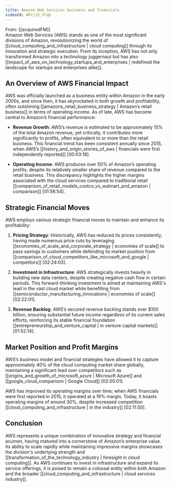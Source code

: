 ```yaml
---
title: Amazon Web Services business and financials
videoId: APvj15_YCqk
---
```


From: [[acquiredFM]] <br/> 
Amazon Web Services (AWS) stands as one of the most significant divisions of Amazon, revolutionizing the world of [[cloud_computing_and_infrastructure | cloud computing]] through its innovation and strategic execution. From its inception, AWS has not only transformed Amazon into a technology juggernaut but has also [[impact_of_aws_on_technology_startups_and_enterprises | redefined the landscape for startups and enterprises alike]].

## An Overview of AWS Financial Impact

AWS was officially launched as a business entity within Amazon in the early 2000s, and since then, it has skyrocketed in both growth and profitability, often outshining [[amazons_retail_business_strategy | Amazon’s retail business]] in terms of operating income. As of late, AWS has become central to Amazon’s financial performance:

- **Revenue Growth**: AWS’s revenue is estimated to be approximately 15% of the total Amazon revenue, yet critically, it contributes more significantly to profits, often equivalent to or more than the retail business. This financial trend has been consistent annually since 2015, when AWS’s [[history_and_origin_stories_of_aws | financials were first independently reported]] <a class="yt-timestamp" data-t="00:03:18">[00:03:18]</a>.

- **Operating Income**: AWS produces over 50% of Amazon’s operating profits, despite its relatively smaller share of revenue compared to the retail business. This discrepancy highlights the higher margins associated with the cloud services compared to traditional retail [[comparison_of_retail_models_costco_vs_walmart_and_amazon | comparison]] <a class="yt-timestamp" data-t="01:56:54">[01:56:54]</a>.

## Strategic Financial Moves

AWS employs various strategic financial moves to maintain and enhance its profitability:

1. **Pricing Strategy**: Historically, AWS has reduced its prices consistently, having made numerous price cuts by leveraging [[economies_of_scale_and_corporate_strategy | economies of scale]] to pass savings to customers while defending its market position from [[comparison_of_cloud_competitors_like_microsoft_and_google | competitors]] <a class="yt-timestamp" data-t="02:24:03">[02:24:03]</a>.

2. **Investment in Infrastructure**: AWS strategically invests heavily in building new data centers, despite creating negative cash flow in certain periods. This forward-thinking investment is aimed at maintaining AWS's lead in the vast cloud market while benefiting from [[semiconductor_manufacturing_innovations | economies of scale]] <a class="yt-timestamp" data-t="02:22:01">[02:22:01]</a>.

3. **Revenue Backlog**: AWS’s secured revenue backlog stands over $100 billion, ensuring substantial future income regardless of its current sales efforts, reinforcing its stable financial foundation [[entrepreneurship_and_venture_capital | in venture capital markets]] <a class="yt-timestamp" data-t="01:52:14">[01:52:14]</a>.

## Market Position and Profit Margins

AWS’s business model and financial strategies have allowed it to capture approximately 40% of the cloud computing market share globally, maintaining a significant lead over competitors such as [[origins_and_growth_of_microsoft_azure | Microsoft Azure]] and [[google_cloud_comparison | Google Cloud]] <a class="yt-timestamp" data-t="02:05:01">[02:05:01]</a>.

AWS has improved its operating margins over time; when AWS financials were first reported in 2015, it operated at a 19% margin. Today, it boasts operating margins of around 30%, despite increased competition [[cloud_computing_and_infrastructure | in the industry]] <a class="yt-timestamp" data-t="02:11:50">[02:11:50]</a>.

## Conclusion

AWS represents a unique combination of innovative strategy and financial acumen, having matured into a cornerstone of Amazon’s enterprise value. Its ability to scale rapidly while maintaining impressive margins showcases the division's underlying strength and [[transformation_of_the_technology_industry | foresight in cloud computing]]. As AWS continues to invest in infrastructure and expand its service offerings, it is poised to remain a colossal entity within both Amazon and the broader [[cloud_computing_and_infrastructure | cloud services industry]].